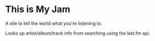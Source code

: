This is My Jam
===

A site to tell the world what you're listening to.

Looks up artist/album/track info from searching using the last.fm api.